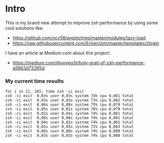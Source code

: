 # Intro

This is my brand new attempt to improve zsh performance by
using some cool solutions like:

+ https://github.com/xcv58/prezto/tree/master/modules/lazy-load
+ https://raw.githubusercontent.com/Eriner/zim/master/templates/zlogin

I have an article at Medium.com about this project:
+ https://medium.com/@voyeg3r/holy-grail-of-zsh-performance-a56b3d72265d

### My current time results

	for i in {1..10}; time zsh -ci exit
	zsh -ci exit  0,03s user 0,03s system 74% cpu 0,081 total
	zsh -ci exit  0,03s user 0,03s system 73% cpu 0,082 total
	zsh -ci exit  0,06s user 0,00s system 75% cpu 0,079 total
	zsh -ci exit  0,05s user 0,01s system 76% cpu 0,079 total
	zsh -ci exit  0,02s user 0,04s system 74% cpu 0,081 total
	zsh -ci exit  0,06s user 0,00s system 74% cpu 0,081 total
	zsh -ci exit  0,04s user 0,02s system 74% cpu 0,081 total
	zsh -ci exit  0,01s user 0,05s system 72% cpu 0,083 total
	zsh -ci exit  0,06s user 0,00s system 74% cpu 0,080 total
	zsh -ci exit  0,03s user 0,03s system 74% cpu 0,080 total

